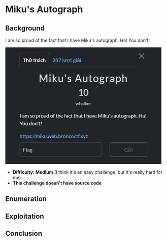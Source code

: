 # Miku's Autograph

## Background

I am so proud of the fact that I have Miku's autograph. Ha! You don't!

![alt text](https://raw.githubusercontent.com/vodanh1903/CTF-Writeups/refs/heads/main/BroncoCTF-2025/images/image-7.png)

- **Difficulty: Medium** (I think it's an easy challenge, but it's really hard for me)
- **This challenge doesn't have source code**

## Enumeration

## Exploitation

## Conclusion